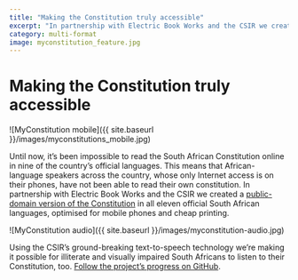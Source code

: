 ```yaml
---
title: "Making the Constitution truly accessible"
excerpt: "In partnership with Electric Book Works and the CSIR we created a public-domain version of the Constitution in all eleven official South African languages."
category: multi-format
image: myconstitution_feature.jpg
---
```


# Making the Constitution truly accessible

![MyConstitution mobile]({{ site.baseurl }}/images/myconstitutions_mobile.jpg)

Until now, it’s been impossible to read the South African Constitution online in nine of the country’s official languages. This means that African-language speakers across the country, whose only Internet access is on their phones, have not been able to read their own constitution. In partnership with Electric Book Works and the CSIR we created a [public-domain version of the Constitution](http://myconstitution.co.za) in all eleven official South African languages, optimised for mobile phones and cheap printing.

![MyConstitution audio]({{ site.baseurl }}/images/myconstitution-audio.jpg)

Using the CSIR’s ground-breaking text-to-speech technology we’re making it possible for illiterate and visually impaired South Africans to listen to their Constitution, too. [Follow the project’s progress on GitHub](https://github.com/electricbookworks/constitution).

